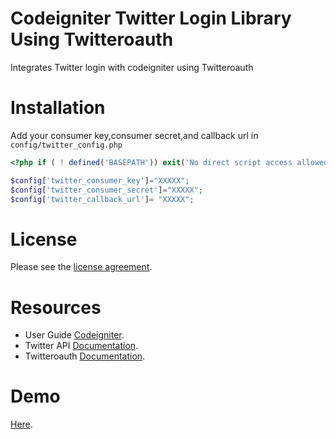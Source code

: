 
# Codeigniter Twitter Login Library Using Twitteroauth


Integrates Twitter login with codeigniter using Twitteroauth

# Installation

Add your consumer key,consumer secret,and callback url in `config/twitter_config.php`

```php
<?php if ( ! defined('BASEPATH')) exit('No direct script access allowed');

$config['twitter_consumer_key']="XXXXX";
$config['twitter_consumer_secret']="XXXXX";
$config['twitter_callback_url']= "XXXXX";

```


# License


Please see the [license
agreement](https://github.com/shivraj-chari/codeigniter-twitter-login-library-using-twitteroauth/blob/master/license.txt).

# Resources


-  User Guide [Codeigniter](http://www.codeigniter.com/docs).
-  Twitter API [Documentation](https://dev.twitter.com/web/sign-in).
-  Twitteroauth [Documentation](https://twitteroauth.com/).

# Demo

[Here](http://shivrajchari.com/demo/verify/twitter).